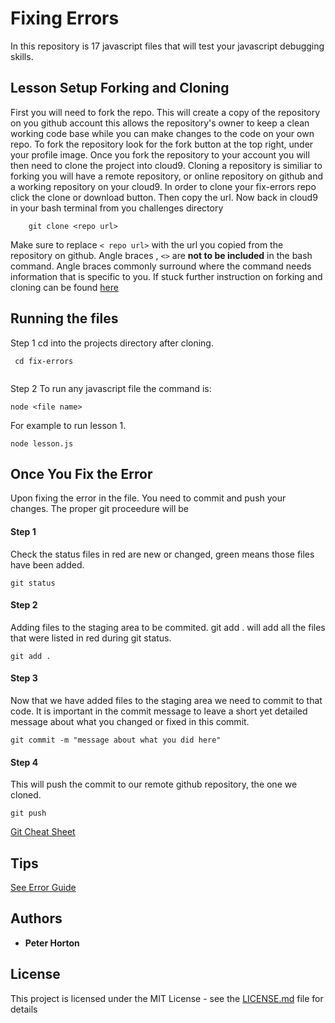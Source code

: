 # Fixing Errors

In this repository is 17 javascript files that will test your javascript debugging skills.

## Lesson Setup Forking and Cloning
First you will need to fork the repo. This will create a copy of the repository on you github account this allows the repository's 
owner to keep a clean working code base while you can make changes to the code on your own repo.
To fork the repository look for the fork button at the top right, under your profile image.
Once you fork the repository to your account you will then need to clone the project into cloud9. 
Cloning a repository is similiar to forking you will have a remote repository, or online repository on github
and a working repository on your cloud9. In order to clone your fix-errors repo click the clone or download button.
Then copy the url. Now back in cloud9 in your bash terminal from you challenges directory
```
    git clone <repo url>
```    
Make sure to replace `< repo url>` with the url you copied from the 
repository on github. Angle braces , `<>` are **not to be included** in the 
bash command. Angle braces commonly surround where the command needs 
information that is specific to you. If stuck further instruction on 
forking and cloning can be found 
[here](https://docs.google.com/document/d/14byPrWvvdGPgPINLrZcSBIC6hEICGr2nkMpUctL3Yi4/edit#heading=h.9g8b9kmlg2ei)


## Running the files
Step 1
    cd into the projects directory after cloning. 
```
 cd fix-errors
 
```
Step 2 
    To run any javascript file the command is:

```
node <file name>

```
For example to run lesson 1.
```
node lesson.js

```
## Once You Fix the Error
Upon fixing the error in the file. You need to commit and push your changes.
The proper git proceedure will be

#### Step 1

Check the status files in red are new or changed, green means those files have been added.
```
git status

```
#### Step 2

Adding files to the staging area to be commited. git add . will add all the files
that were listed in red during git status.

```
git add .

```

#### Step 3  

Now that we have added files to the staging area we need to commit to that code.
It is important in the commit message to leave a short yet detailed message about 
what you changed or fixed in this commit.
```
git commit -m "message about what you did here"
```

#### Step 4

This will push the commit to our remote github repository, the one we cloned. 
``` 
git push

```
[Git Cheat Sheet](https://drive.google.com/file/d/0B4BwMqLSws0ZZi13N2FwZW4wa3M/view?usp=sharing)

## Tips

[See Error Guide](https://docs.google.com/document/d/1UXORxbWVZMqOFs3qd-xOad_-RDSAf4rHSwsaxoWbcWY/edit?usp=sharing)

## Authors

* **Peter Horton**
## License

This project is licensed under the MIT License - see the [LICENSE.md](LICENSE.md) file for details

